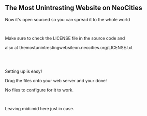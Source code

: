 <h2>The Most Unintresting Website on NeoCities</h2>
<p>Now it's open sourced so you can spread it to the whole world</p>
<br>
<p>Make sure to check the LICENSE file in the source code and</p>
<p>also at themostunintrestingwebsiteon.neocities.org/LICENSE.txt</p>
<br>
<br>
<p>Setting up is easy!</p>
<p>Drag the files onto your web server and your done!</p>
<p>No files to configure for it to work.</p>
<br>
<p>Leaving midi.mid here just in case.</p>
